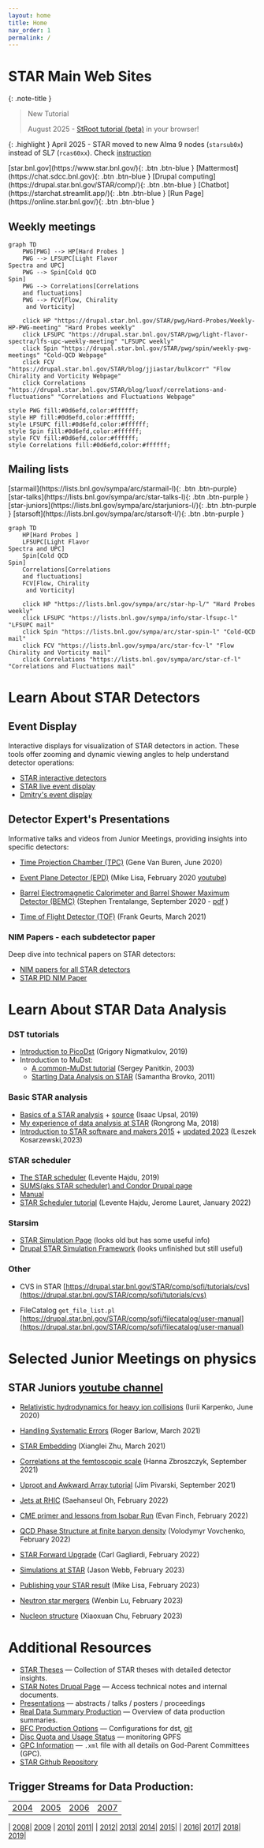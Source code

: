 ```yaml
---
layout: home
title: Home
nav_order: 1
permalink: /
---
```


# STAR Main Web Sites

<!---
<span class="fs-8">
[Timetable for current(August 2025) collaboration meeting](https://drupal.star.bnl.gov/STAR/conference/timetable/talk/71991){: .btn .btn-green }
</span>
-->

{: .note-title }
> New Tutorial
>
> August 2025 - [StRoot tutorial (beta)](/tutorials/StRoot) in your browser!



{: .highlight }
April 2025 - STAR moved to new Alma 9 nodes (`starsub0x`) instead of SL7 (`rcas60xx`). Check [instruction](/software/a9)

<span class="fs-5">
[star.bnl.gov](https://www.star.bnl.gov/){: .btn .btn-blue }
</span>
<span class="fs-5">
[Mattermost](https://chat.sdcc.bnl.gov){: .btn .btn-blue }
</span>
<span class="fs-5">
[Drupal computing](https://drupal.star.bnl.gov/STAR/comp/){: .btn .btn-blue }
</span>
<span class="fs-5">
[Chatbot](https://starchat.streamlit.app/){: .btn .btn-blue }
</span>
<span class="fs-5">
[Run Page](https://online.star.bnl.gov/){: .btn .btn-blue }
</span>

## Weekly meetings

```mermaid
graph TD
    PWG[PWG] --> HP[Hard Probes ]
    PWG --> LFSUPC[Light Flavor
Spectra and UPC]
    PWG --> Spin[Cold QCD
Spin]
    PWG --> Correlations[Correlations 
    and fluctuations]
    PWG --> FCV[Flow, Chirality
     and Vorticity]

    click HP "https://drupal.star.bnl.gov/STAR/pwg/Hard-Probes/Weekly-HP-PWG-meeting" "Hard Probes weekly"
    click LFSUPC "https://drupal.star.bnl.gov/STAR/pwg/light-flavor-spectra/lfs-upc-weekly-meeting" "LFSUPC weekly"
    click Spin "https://drupal.star.bnl.gov/STAR/pwg/spin/weekly-pwg-meetings" "Cold-QCD Webpage"
    click FCV "https://drupal.star.bnl.gov/STAR/blog/jjiastar/bulkcorr" "Flow Chirality and Vorticity Webpage"
    click Correlations "https://drupal.star.bnl.gov/STAR/blog/luoxf/correlations-and-fluctuations" "Correlations and Fluctuations Webpage"

style PWG fill:#0d6efd,color:#ffffff;
style HP fill:#0d6efd,color:#ffffff;
style LFSUPC fill:#0d6efd,color:#ffffff;
style Spin fill:#0d6efd,color:#ffffff;
style FCV fill:#0d6efd,color:#ffffff;
style Correlations fill:#0d6efd,color:#ffffff;
```

## Mailing lists

<span class="fs-4">
[starmail](https://lists.bnl.gov/sympa/arc/starmail-l){: .btn .btn-purple}
</span>
<span class="fs-4">
[star-talks](https://lists.bnl.gov/sympa/arc/star-talks-l){: .btn .btn-purple }
</span>
<span class="fs-4">
[star-juniors](https://lists.bnl.gov/sympa/arc/starjuniors-l/){: .btn .btn-purple }
</span>
<span class="fs-4">
[starsoft](https://lists.bnl.gov/sympa/arc/starsoft-l/){: .btn .btn-purple }
</span>


```mermaid
graph TD
    HP[Hard Probes ]
    LFSUPC[Light Flavor
Spectra and UPC]
    Spin[Cold QCD
Spin]
    Correlations[Correlations 
    and fluctuations]
    FCV[Flow, Chirality
     and Vorticity]

    click HP "https://lists.bnl.gov/sympa/arc/star-hp-l/" "Hard Probes weekly"
    click LFSUPC "https://lists.bnl.gov/sympa/info/star-lfsupc-l" "LFSUPC mail"
    click Spin "https://lists.bnl.gov/sympa/arc/star-spin-l" "Cold-QCD mail"
    click FCV "https://lists.bnl.gov/sympa/arc/star-fcv-l" "Flow Chirality and Vorticity mail"
    click Correlations "https://lists.bnl.gov/sympa/arc/star-cf-l" "Correlations and Fluctuations mail"
```

# Learn About STAR Detectors

## Event Display

Interactive displays for visualization of STAR detectors in action. These tools offer zooming and dynamic viewing angles to help understand detector operations:

- [STAR interactive detectors](https://nsww.org/projects/bnl/star/sub-systems.php)
- [STAR live event display](https://online.star.bnl.gov/aggregator/livedisplay/)
- [Dmitry's event display](https://www.star.bnl.gov/~dmitry/edisplay/)

## Detector Expert's Presentations

Informative talks and videos from Junior Meetings, providing insights into specific detectors:

- [Time Projection Chamber (TPC)](https://drupal.star.bnl.gov/STAR/event/2020/06/11/star-juniors-detector-meeting-tpc) (Gene Van Buren, June 2020)

- [Event Plane Detector (EPD)](https://drupal.star.bnl.gov/STAR/event/2020/02/20/star-juniors-detector-meeting-epd) (Mike Lisa, February 2020 [youtube](https://youtu.be/OfJTq5cFe4U))

- [Barrel Electromagnetic Calorimeter and Barrel Shower Maximum Detector (BEMC)](https://drupal.star.bnl.gov/STAR/meetings/star-collaboration-meeting-september-2020/juniors-day/star-barrel-calorimeter-and-shower-ma) (Stephen Trentalange, September 2020 - [pdf](https://drupal.star.bnl.gov/STAR/system/files/TOFatJuniorsDay2021.pdf) )

- [Time of Flight Detector (TOF)](https://drupal.star.bnl.gov/STAR/meetings/star-collaboration-meeting-march-2021/juniors-day/stars-time-flight-detector) (Frank Geurts, March 2021)

### NIM Papers - each subdetector paper

Deep dive into technical papers on STAR detectors:

- [NIM papers for all STAR detectors](https://www.star.bnl.gov/public/tpc/NimPapers/index.htm)
- [STAR PID NIM Paper](https://arxiv.org/abs/nucl-ex/0505026v2)

# Learn About STAR Data Analysis

### DST tutorials

- [Introduction to PicoDst](https://drupal.star.bnl.gov/STAR/system/files/Nigmatkulov_intro2pico_Krakow2019.pdf) (Grigory Nigmatkulov, 2019)
- Introduction to MuDst:
  - [A common-MuDst tutorial](https://www.star.bnl.gov/public/comp/meet/RM200311/MuDstTutorial.pdf) (Sergey Panitkin, 2003)
  - [Starting Data Analysis on STAR](http://nuclear.ucdavis.edu/~brovko/GettingStarted.pdf) (Samantha Brovko, 2011)

### Basic STAR analysis

- [Basics of a STAR analysis](https://drupal.star.bnl.gov/STAR/system/files/Upsal_JuniorsDay.pdf) + [source](https://drupal.star.bnl.gov/STAR/meetings/star-collaboration-meeting/afternoon-session/star-software-101) (Isaac Upsal, 2019)
- [My experience of data analysis at STAR](https://drupal.star.bnl.gov/STAR/system/files/RMa_ColMetg_Junior.pdf) (Rongrong Ma, 2018)
- [Introduction to STAR software and makers 2015](https://nsww.org/projects/bnl/star/docs/STAR_soft_BNL_LK_2015_6_1.pdf) + [updated 2023](https://indico.fjfi.cvut.cz/event/218/contributions/3889/attachments/1253/1936/STAR_soft_LK_2023_2_17.pdf) (Leszek Kosarzewski,2023)

### STAR scheduler  

- [The STAR scheduler](https://drupal.star.bnl.gov/STAR/system/files/The_STAR_Scheduler_V8.pdf) (Levente Hajdu, 2019)
- [SUMS(aks STAR scheduler) and Condor Drupal page](https://drupal.star.bnl.gov/STAR/comp/sofi/batch#Condor)
- [Manual](https://www.star.bnl.gov/public/comp/Grid/scheduler/manual.htm)
- [STAR Scheduler tutorial](https://drupal.star.bnl.gov/STAR/event/2022/01/14/Scheduler-tutorial/Scheduler-Tutorial) (Levente Hajdu, Jerome Lauret, January 2022)

### Starsim

- [STAR Simulation Page](https://www.star.bnl.gov/public/comp/simu/newsite/) (looks old but has some useful info)
- [Drupal STAR Simulation Framework](https://drupal.star.bnl.gov/STAR/comp/simu/star-simulation-framework) (looks unfinished but still useful)

### Other

- CVS in STAR
 [https://drupal.star.bnl.gov/STAR/comp/sofi/tutorials/cvs](https://drupal.star.bnl.gov/STAR/comp/sofi/tutorials/cvs)

- FileCatalog `get_file_list.pl` [https://drupal.star.bnl.gov/STAR/comp/sofi/filecatalog/user-manual](https://drupal.star.bnl.gov/STAR/comp/sofi/filecatalog/user-manual)

# Selected Junior Meetings on physics
## STAR Juniors [youtube channel](https://www.youtube.com/@starjuniors6947/videos)

- [Relativistic hydrodynamics for heavy ion collisions](https://drupal.star.bnl.gov/STAR/event/2020/06/17/star-juniors-meeting-hydrodynamical-evolution) (Iurii Karpenko, June 2020)
- [Handling Systematic Errors](https://drupal.star.bnl.gov/STAR/meetings/star-collaboration-meeting-march-2021/juniors-day/handling-systematic-errors) (Roger Barlow, March 2021)
- [STAR Embedding](https://drupal.star.bnl.gov/STAR/meetings/star-collaboration-meeting-march-2021/juniors-day/star-embedding-tutorial) (Xianglei Zhu, March 2021)
- [Correlations at the femtoscopic scale](https://drupal.star.bnl.gov/STAR/meetings/star-collaboration-meeting-september-2021/juniors-day/correlations-femtoscopic-scale) (Hanna Zbroszczyk, September 2021)
- [Uproot and Awkward Array tutorial](https://drupal.star.bnl.gov/STAR/meetings/star-collaboration-meeting-september-2021/juniors-day/uproot-and-awkward-array-tutorial-par) (Jim Pivarski, September 2021)

- [Jets at RHIC](https://drupal.star.bnl.gov/STAR/meetings/STAR-Collaboration-Meeting-February-2022/Junior-Day/TBD-1) (Saehanseul Oh, February 2022)
- [CME primer and lessons from Isobar Run](https://drupal.star.bnl.gov/STAR/meetings/STAR-Collaboration-Meeting-February-2022/Junior-Day/CME-primer-and-what-we-learned-isobar-r) (Evan Finch, February 2022)
- [QCD Phase Structure at finite baryon density](https://drupal.star.bnl.gov/STAR/meetings/STAR-Collaboration-Meeting-February-2022/Junior-Day/QCD-phase-structure-finite-baryon-densi) (Volodymyr Vovchenko, February 2022)
- [STAR Forward Upgrade](https://drupal.star.bnl.gov/STAR/meetings/STAR-Collaboration-Meeting-February-2022/Junior-Day/TBD-2) (Carl Gagliardi, February 2022)
- [Simulations at STAR](https://drupal.star.bnl.gov/STAR/meetings/STAR-Collaboration-Meeting-Spring-2023/Juniors-Day/Getting-started-simulations-STAR) (Jason Webb, February 2023)
- [Publishing your STAR result](https://drupal.star.bnl.gov/STAR/meetings/STAR-Collaboration-Meeting-Spring-2023/Juniors-Day/TBD-How-write-paper) (Mike Lisa, February 2023)
- [Neutron star mergers](https://drupal.star.bnl.gov/STAR/meetings/STAR-Collaboration-Meeting-Spring-2023/Juniors-Day/TBD-Neutron-star-mergers) (Wenbin Lu, February 2023)
- [Nucleon structure](https://drupal.star.bnl.gov/STAR/meetings/STAR-Collaboration-Meeting-Spring-2023/Juniors-Day/Studies-nucleon-structure-STAR) (Xiaoxuan Chu, February 2023)

# Additional Resources

- [STAR Theses](https://drupal.star.bnl.gov/STAR/theses) — Collection of STAR theses with detailed detector insights.
- [STAR Notes Drupal Page](https://drupal.star.bnl.gov/STAR/starnotes) — Access technical notes and internal documents.
- [Presentations](https://drupal.star.bnl.gov/STAR/presentations/) — abstracts / talks / posters / proceedings
- [Real Data Summary Production](https://www.star.bnl.gov/public/comp/prod/ProdList.html) — Overview of data production summaries.
- [BFC Production Options](https://www.star.bnl.gov/devcgi/dbProdOptionRetrv.pl) — Configurations for dst, [git](https://github.com/star-bnl/star-sw/blob/main/StRoot/StBFChain/StBFChain.cxx)
- [Disc Quota and Usage Status](https://monitoring.sdcc.bnl.gov/Facility/GCE/GPFS/) — monitoring GPFS
- [GPC Information](https://www.star.bnl.gov/protected/common/GPCs/gpc-committees.xml) — `.xml` file with all details on God-Parent Committees  (GPC).
- [STAR Github Repository](https://github.com/star-bnl)

## Trigger Streams for Data Production:

|||||
|---|---|---|---|
| [2004](https://www.star.bnl.gov/protected/common/common2004/trigger2004/triggers2004.html)| [2005](https://www.star.bnl.gov/protected/common/common2005/trigger2005/ppDetails/thrSum.dat) | [2006](https://www.star.bnl.gov/protected/common/common2006/trigger2006/triggers2006.html) | [2007](https://www.star.bnl.gov/protected/common/common2007/trigger2007/triggers2007.html)|

| [2008](https://www.star.bnl.gov/protected/common/common2008/trigger2008/triggers2008.html)| [2009](https://www.star.bnl.gov/protected/common/common2009/trigger2009/streams_2009.html) | [2010](https://www.star.bnl.gov/protected/common/common2010/trigger2010/streams.html)| [2011](https://www.star.bnl.gov/protected/common/common2011/trigger2011/streams.html)|
| [2012](https://www.star.bnl.gov/protected/common/common2012/trigger2012/streams.html)| [2013](https://www.star.bnl.gov/protected/common/common2013/trigger2013/streams.html)| [2014](https://www.star.bnl.gov/protected/common/common2014/trigger2014/streams.html)| [2015](https://www.star.bnl.gov/protected/common/common2015/trigger2015/streams.html)|
| [2016](https://www.star.bnl.gov/protected/common/common2016/trigger2016/streams.html)| [2017](https://www.star.bnl.gov/protected/common/common2017/trigger2017/streams.html)| [2018](https://www.star.bnl.gov/protected/common/common2018/trigger2018/streams.html)| [2019](https://www.star.bnl.gov/protected/common/common2019/trigger2019/streams.html)|


<!-- The webpage was inspired by [UCR RHIC's GitHub Page](https://github.com/ucr-rhic/ucr-rhic.github.io/) -->
